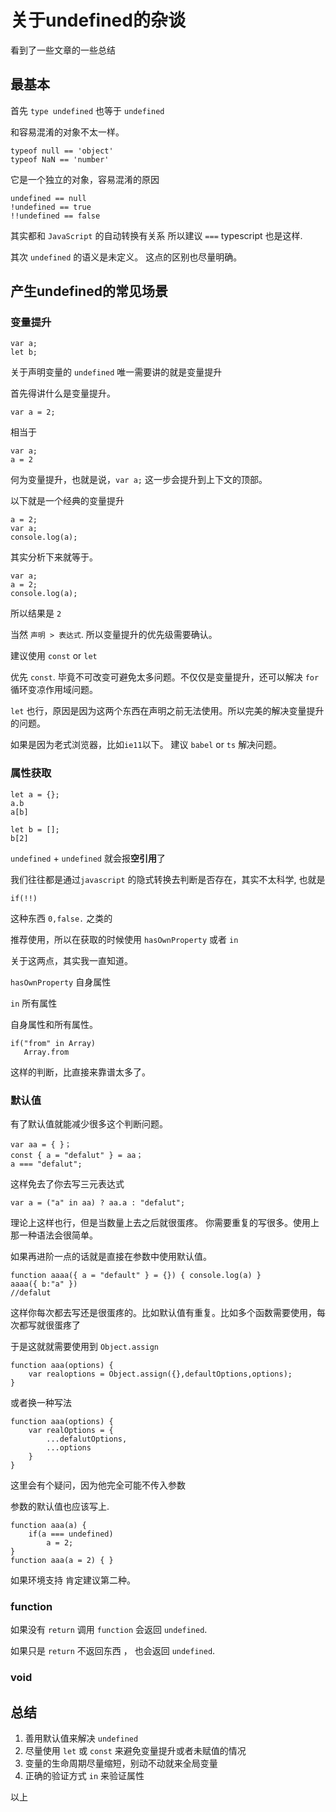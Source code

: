 # 关于undefined的杂谈

看到了一些文章的一些总结

## 最基本

首先 `type undefined` 也等于 `undefined`

和容易混淆的对象不太一样。

```
typeof null == 'object'
typeof NaN == 'number'
```

它是一个独立的对象，容易混淆的原因

```
undefined == null
!undefined == true
!!undefined == false
```

其实都和 `JavaScript` 的自动转换有关系
所以建议 `===` typescript 也是这样.

其次 `undefined` 的语义是未定义。 这点的区别也尽量明确。

## 产生undefined的常见场景


### 变量提升

```
var a;
let b;
```
关于声明变量的 `undefined` 唯一需要讲的就是变量提升

首先得讲什么是变量提升。

```
var a = 2;
```
相当于
```
var a;
a = 2
```
何为变量提升，也就是说，`var a;` 这一步会提升到上下文的顶部。

以下就是一个经典的变量提升
```
a = 2;
var a;
console.log(a);
```
其实分析下来就等于。

```
var a;
a = 2;
console.log(a);
```

所以结果是 `2`

当然 `声明 > 表达式`. 所以变量提升的优先级需要确认。

建议使用 `const` or `let`

优先 `const`. 毕竟不可改变可避免太多问题。不仅仅是变量提升，还可以解决 `for` 循环变凉作用域问题。

`let` 也行，原因是因为这两个东西在声明之前无法使用。所以完美的解决变量提升的问题。

如果是因为老式浏览器，比如`ie11`以下。 建议 `babel` or `ts` 解决问题。 

### 属性获取
```
let a = {};
a.b
a[b]

let b = [];
b[2]
```

`undefined` + `undefined` 就会报**空引用**了

我们往往都是通过`javascript` 的隐式转换去判断是否存在，其实不太科学, 也就是 

```
if(!!)
```
这种东西 `0,false.` 之类的

推荐使用，所以在获取的时候使用 `hasOwnProperty` 或者 `in`

关于这两点，其实我一直知道。

`hasOwnProperty` 自身属性 

`in` 所有属性

自身属性和所有属性。

```
if("from" in Array)
   Array.from
```

这样的判断，比直接来靠谱太多了。

### 默认值

有了默认值就能减少很多这个判断问题。

```
var aa = { }；
const { a = "defalut" } = aa；
a === "defalut";
```

这样免去了你去写三元表达式

```
var a = ("a" in aa) ? aa.a : "defalut"; 
```

理论上这样也行，但是当数量上去之后就很蛋疼。 你需要重复的写很多。使用上那一种语法会很简单。

如果再进阶一点的话就是直接在参数中使用默认值。

```
function aaaa({ a = "default" } = {}) { console.log(a) }
aaaa({ b:"a" })
//defalut
```

这样你每次都去写还是很蛋疼的。比如默认值有重复。比如多个函数需要使用，每次都写就很蛋疼了

于是这就就需要使用到 `Object.assign`

```
function aaa(options) {
    var realoptions = Object.assign({},defaultOptions,options);
}
```

或者换一种写法

```
function aaa(options) {
    var realOptions = {
        ...defalutOptions,
        ...options
    }
}
```

这里会有个疑问，因为他完全可能不传入参数

参数的默认值也应该写上.

```
function aaa(a) { 
    if(a === undefined)
        a = 2;
}
function aaa(a = 2) { }
```
如果环境支持 肯定建议第二种。


### function

如果没有 `return` 调用 `function` 会返回 `undefined`.

如果只是 `return` 不返回东西 ， 也会返回 `undefined`.

### void

## 总结

1. 善用默认值来解决 `undefined`
2. 尽量使用 `let` 或 `const` 来避免变量提升或者未赋值的情况
3. 变量的生命周期尽量缩短，别动不动就来全局变量
4. 正确的验证方式 `in` 来验证属性

以上
